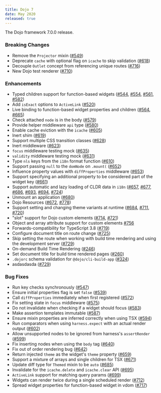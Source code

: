```yaml
---
title: Dojo 7
date: May 2020
released: true
---
```


The Dojo framework 7.0.0 release.

### Breaking Changes

* Remove the `Projector` mixin ([#549](https://github.com/framework/pull/549))
* Deprecate `cache` with optional flag on `icache` to skip validation ([#618](https://github.com/framework/pull/618))
* Decouple `Outlet` concept from referencing unique routes ([#716](https://github.com/framework/pull/716))
* New Dojo test renderer ([#710](https://github.com/framework/pull/710))

### Enhancements

* Typed children support for function-based widgets ([#544](https://github.com/framework/pull/544), [#554](https://github.com/framework/pull/554), [#561](https://github.com/framework/pull/561), [#582](https://github.com/framework/pull/582))
* Add `isExact` options to `ActiveLink` ([#520](https://github.com/framework/pull/520))
* Live binding to function-based widget properties and children ([#564](https://github.com/framework/pull/564), [#665](https://github.com/framework/pull/665))
* Check attached `node` is in the body ([#579](https://github.com/framework/pull/579))
* Provide helper middleware `api` type ([#580](https://github.com/framework/pull/580))
* Enable cache eviction with the `icache` ([#605](https://github.com/framework/pull/605))
* Inert shim ([#619](https://github.com/framework/pull/619))
* Support multiple CSS transition classes ([#628](https://github.com/framework/pull/628))
* Inert middleware ([#623](https://github.com/framework/pull/623))
* `focus` middleware testing mock ([#635](https://github.com/framework/pull/635))
* `validity` middleware testing mock ([#631](https://github.com/framework/pull/631))
* Type `nls` keys from the `i18n` format function ([#610](https://github.com/framework/pull/610))
* Support passing `null` to the `domNode` on `.mount(` ([#652](https://github.com/framework/pull/652))
* Influence property values with `diffProperties` middleware ([#653](https://github.com/framework/pull/653))
* Support specifying an additional property to be considered part of the widget key ([#661](https://github.com/framework/pull/661))
* Support automatic and lazy loading of CLDR data in `i18n` ([#657](https://github.com/framework/pull/657), [#677](https://github.com/framework/pull/677), [#686](https://github.com/framework/pull/686), [#693](https://github.com/framework/pull/693), [#694](https://github.com/framework/pull/694), [#724](https://github.com/framework/pull/724))
* Unmount an application ([#680](https://github.com/framework/pull/680))
* Dojo Resources ([#672](https://github.com/framework/pull/672), [#778](https://github.com/dojo/framework/pull/778))
* Support setting and changing theme variants at runtime ([#684](https://github.com/framework/pull/684), [#711](https://github.com/framework/pull/711), [#720](https://github.com/framework/pull/720))
* "slot" support for Dojo custom elements ([#714](https://github.com/framework/pull/714), [#721](https://github.com/framework/pull/721))
* Object and array attribute support for custom elements [#756](https://github.com/dojo/framework/pull/756)
* Forwards-compatibility for TypeScript 3.8 ([#719](https://github.com/framework/pull/719))
* Configure document title on route change ([#725](https://github.com/framework/pull/725))
* Skip setting the route when working with build time rendering and using the development server ([#729](https://github.com/framework/pull/729))
* On-demand Build Time Rendering ([#246](https://github.com/dojo/webpack-contrib/pull/246))
* Set document title for build time rendered pages ([#260](https://github.com/dojo/webpack-contrib/pull/260))
* `.dojorc` schema validation for `@dojo/cli-build-app` ([#324](https://github.com/dojo/cli-build-app/pull/324))
* asdasdasda ([#729](https://github.com/framework/pull/729))

### Bug Fixes

* Run key checks synchronously ([#547](https://github.com/framework/pull/547))
* Ensure initial properties flag is set `false` ([#539](https://github.com/framework/pull/539))
* Call `diffProperties` immediately when first registered ([#572](https://github.com/framework/pull/572))
* Fix setting state in `focus` middleware ([#575](https://github.com/framework/pull/575))
* Do not invalidate when checking if a widget should focus ([#583](https://github.com/framework/pull/583))
* Make assertion templates immutable ([#587](https://github.com/framework/pull/587))
* Ensure mixin properties are inferred correctly when using TSX ([#594](https://github.com/framework/pull/594))
* Run comparators when using `harness.expect` with an actual render output ([#602](https://github.com/framework/pull/602))
* Allow unsupported nodes to be ignored from harness's `assertRender` ([#599](https://github.com/framework/pull/599))
* Fix inserting nodes when using the `body` tag ([#640](https://github.com/framework/pull/640))
* Fix out of order rendering bug ([#642](https://github.com/framework/pull/642))
* Return injected `theme` as the widget's `theme` property ([#659](https://github.com/framework/pull/659))
* Support a mixture of arrays and single children for TSX ([#671](https://github.com/framework/pull/671))
* Update diff type for `Themed` mixin to be `auto` ([#685](https://github.com/framework/pull/685))
* Invalidate for the `icache.delete` and `icache.clear` API ([#695](https://github.com/framework/pull/695))
* `ActiveLink` support for matching query params ([#699](https://github.com/framework/pull/699))
* Widgets can render twice during a single scheduled render ([#712](https://github.com/framework/pull/712))
* Spread widget properties for function-based widget in vdom ([#717](https://github.com/framework/pull/717))
